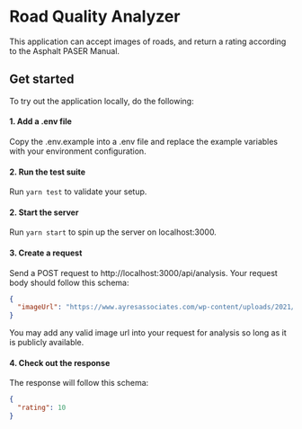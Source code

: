 # Road Quality Analyzer

This application can accept images of roads, and return a rating according to the Asphalt PASER Manual.

## Get started

To try out the application locally, do the following:

#### 1. Add a .env file

Copy the .env.example into a .env file and replace the example variables with your environment configuration.

#### 2. Run the test suite

Run `yarn test` to validate your setup.

#### 2. Start the server

Run `yarn start` to spin up the server on localhost:3000.

#### 3. Create a request

Send a POST request to http://localhost:3000/api/analysis. Your request body should follow this schema:

```json
{
  "imageUrl": "https://www.ayresassociates.com/wp-content/uploads/2021/01/STH-47-Oneida-Co-ground_8562-Blog.jpg"
}
```

You may add any valid image url into your request for analysis so long as it is publicly available.

#### 4. Check out the response

The response will follow this schema:

```json
{
  "rating": 10
}
```
